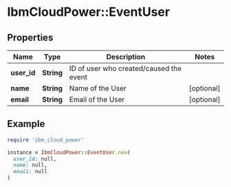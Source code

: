 # IbmCloudPower::EventUser

## Properties

| Name | Type | Description | Notes |
| ---- | ---- | ----------- | ----- |
| **user_id** | **String** | ID of user who created/caused the event |  |
| **name** | **String** | Name of the User | [optional] |
| **email** | **String** | Email of the User | [optional] |

## Example

```ruby
require 'ibm_cloud_power'

instance = IbmCloudPower::EventUser.new(
  user_id: null,
  name: null,
  email: null
)
```

